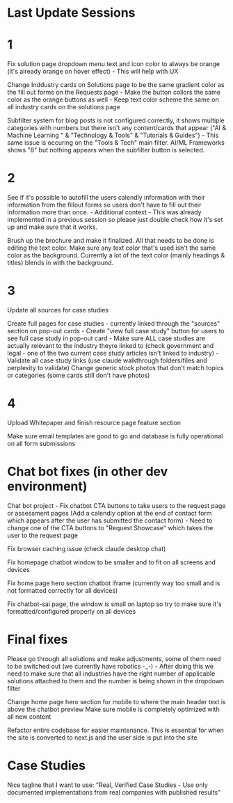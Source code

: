 # Last Update Sessions

# 1

Fix solution page dropdown menu text and icon color to always be orange (it's already orange on hover effect) - This will help with UX 

Change Inddustry cards on Solutions page to be the same gradient color as the fill out forms on the Requests page - Make the button collors the same color as the orange buttons as well - Keep text color scheme the same on all industry cards on the solutions page

Subfilter system for blog posts is not configured correctly, it shows multiple categories with numbers but there isn't any content/cards that appear ("AI & Machine Learning
" & "Technology & Tools" & "Tutorials & Guides") 
    - This same issue is occuring on the "Tools & Tech" main filter. AI/ML Frameworks shows "8" but nothing appears when the subfilter button is selected.

# 2

See if it's possible to autofill the users calendly information with their information from the fillout forms so users don't have to fill out their information more than once.
    - Additional context - This was already implemented in a previous session so please just double check how it's set up and make sure that it works.

Brush up the brochure and make it finalized. All that needs to be done is editing the text color. Make sure any text color that's used isn't the same color as the background. Currently a lot of the text color (mainly headings & titles) blends in with the background.


# 3

Update all sources for case studies

Create full pages for case studies - currently linked through the "sources" section on pop-out cards
    - Create "view full case study" button for users to see full case study in pop-out card
    - Make sure ALL case studies are actually relevant to the industry theyre linked to (check government and legal - one of the two current case study articles isn't linked to industry)
    - Validate all case study links (use claude walkthrough folders/files and perplexity to validate)
Change generic stock photos that don't match topics or categories (some cards still don't have photos)

# 4

Upload Whitepaper and finish resource page feature section

Make sure email templates are good to go and database is fully operational on all form submissions

# Chat bot fixes (in other dev environment)

Chat bot project - Fix chatbot CTA buttons to take users to the request page or assessment pages (Add a calendly option at the end of contact form which appears after the user has submitted the contact form) - Need to change one of the CTA buttons to "Request Showcase" which takes the user to the request page


Fix browser caching issue (check claude desktop chat)

Fix homepage chatbot window to be smaller and to fit on all screens and devices

Fix home page hero section chatbot iframe (currently way too small and is not formatted correctly for all devices)

Fix chatbot-sai page, the window is small on laptop so try to make sure it's formatted/configured properly on all devices


# Final fixes

Please go through all solutions and make adjustments, some of them need to be switched out (we currently have robotics -_-) 
    - After doing this we need to make sure that all industries have the right number of applicable solutions attached to them and the number is being shown in the dropdown filter

Change home page hero section for mobile to where the main header text is above the chatbot preview
Make sure mobile is completely optimized with all new content

Refactor entire codebase for easier maintenance. This is essential for when the site is converted to next.js and the user side is put into the site

# Case Studies

Nice tagline that I want to use: "Real, Verified Case Studies - Use only documented implementations from real companies with published results"

